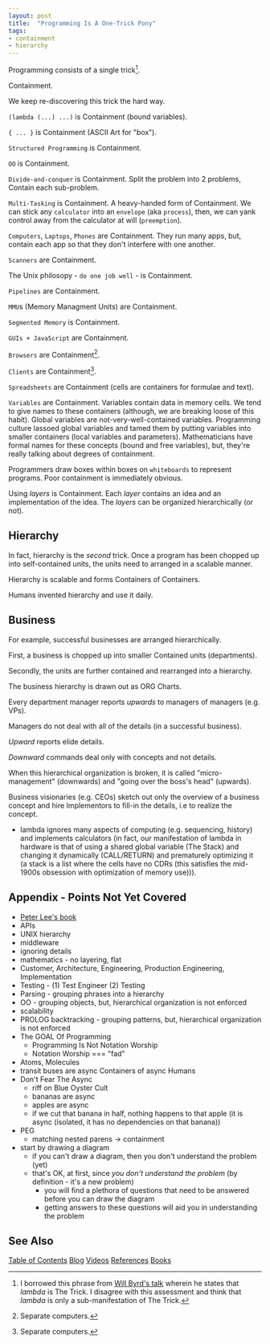 ```yaml
---
layout: post
title:  "Programming Is A One-Trick Pony"
tags:
- containment
- hierarchy
---
```

Programming consists of a single trick[^byrd].

Containment.

We keep re-discovering this trick the hard way.

`(lambda (...) ...)` is Containment (bound variables).

`{ ... }` is Containment (ASCII Art for "box").

`Structured Programming` is Containment.

`OO` is Containment.

`Divide-and-conquer` is Containment.  Split the problem into 2 problems, Contain each sub-problem.

`Multi-Tasking` is Containment.  A heavy-handed form of Containment.  We can stick any `calculator` into an `envelope` (aka `process`), then, we can yank control away from the calculator at will (`preemption`).

`Computers`, `Laptops`, `Phones` are Containment.  They run many apps, but, contain each app so that they don't interfere with one another.

`Scanners` are Containment.

The Unix philosopy - `do one job well` - is Containment.

`Pipelines` are Containment.

`MMU`s (Memory Managment Units) are Containment.

`Segmented Memory` is Containment.

`GUIs + JavaScript` are Containment.

`Browsers` are Containment[^distributed].

`Clients` are Containment[^distributed]. 

[^distributed]: Separate computers.

`Spreadsheets` are Containment (cells are containers for formulae and text).

`Variables` are Containment.  Variables contain data in memory cells.  We tend to give names to these containers (although, we are breaking loose of this habit).  Global variables are not-very-well-contained variables.  Programming culture lassoed global variables and tamed them by putting variables into smaller containers (local variables and parameters). Mathematicians have formal names for these concepts (bound and free variables), but, they're really talking about degrees of containment.

Programmers draw boxes within boxes on `whiteboards` to represent programs. Poor containment is immediately obvious.

Using *layers* is Containment.  Each *layer* contains an idea and an implementation of the idea.  The *layers* can be organized hierarchically (or not).

## Hierarchy
In fact, hierarchy is the *second* trick.  Once a program has been chopped up into self-contained units, the units need to arranged in a scalable manner.  

Hierarchy is scalable and forms Containers of Containers.

Humans invented hierarchy and use it daily.  

## Business
For example, successful businesses are arranged hierarchically.  

First, a business is chopped up into smaller Contained units (departments).

Secondly, the units are further contained and rearranged into a hierarchy.

The business hierarchy is drawn out as ORG Charts.

Every department manager reports *upwards* to managers of managers (e.g. VPs).

Managers do not deal with all of the details (in a successful business).  

*Upward* reports elide details.  

*Downward* commands deal only with concepts and not details.

When this hierarchical organization is broken, it is called "micro-management" (downwards) and "going over the boss's head" (upwards).

Business visionaries (e.g. CEOs) sketch out only the overview of a business concept and hire Implementors to fill-in the details, i.e to realize the concept.
- lambda ignores many aspects of computing (e.g. sequencing, history) and implements calculators (in fact, our manifestation of lambda in hardware is that of using a shared global variable (The Stack) and changing it dynamically (CALL/RETURN) and prematurely optimizing it (a stack is a list where the cells have no CDRs (this satisfies the mid-1900s obsession with optimization of memory use))).

[^byrd]: I borrowed this phrase from [Will Byrd's talk](https://www.youtube.com/watch?v=OyfBQmvr2Hc) wherein he states that *lambda* is The Trick.  I disagree with this assessment and think that *lambda* is only a sub-manifestation of The Trick.


## Appendix - Points Not Yet Covered
- [Peter Lee's book](https://www.amazon.ca/Realistic-Compiler-Generation-Peter-Lee/dp/0262121417)
- APIs
- UNIX hierarchy
- middleware
- ignoring details
- mathematics - no layering, flat
- Customer, Architecture, Engineering, Production Engineering, Implementation
- Testing - (1) Test Engineer (2) Testing
- Parsing - grouping phrases into a hierarchy
- OO - grouping objects, but, hierarchical organization is not enforced
- scalability
- PROLOG backtracking - grouping patterns, but, hierarchical organization is not enforced
- The GOAL Of Programming
	- Programming Is Not Notation Worship
	- Notation Worship === "fad"
- Atoms, Molecules
- transit buses are async Containers of async Humans
- Don't Fear The Async
	- riff on Blue Oyster Cult
	- bananas are async
	- apples are async
	- if we cut that banana in half, nothing happens to that apple (it is async (isolated, it has no dependencies on that banana))
- PEG
	- matching nested parens -> containment
- start by drawing a diagram
	- if you can't draw a diagram, then you don't understand the problem (yet)
	- that's OK, at first, since *you don't understand the problem* (by definition - it's a new problem)
		- you will find a plethora of questions that need to be answered before you can draw the diagram
		- getting answers to these questions will aid you in understanding the problem
 ## See Also

[Table of Contents](https://guitarvydas.github.io/2021/12/10/Table-of-Contents-Dec-01-2021.html)
[Blog](https://guitarvydas.github.io)
[Videos](https://www.youtube.com/channel/UC9EJr0nKHwadbHUtc5zHdmQ/videos)
[References](https://guitarvydas.github.io/2021/01/14/References.html)
[Books](https://leanpub.com/u/paul-tarvydas.html)

<script src="https://utteranc.es/client.js" 
        repo="guitarvydas/guitarvydas.github.io" 
        issue-term="pathname" 
        theme="github-light" 
        crossorigin="anonymous" 
        async> 
</script> 

